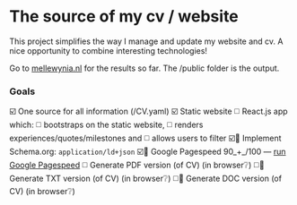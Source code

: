 # The source of my cv / website

This project simplifies the way I manage and update my website and cv. A nice opportunity to combine interesting technologies!

Go to [mellewynia.nl](http://mellewynia.nl) for the results so far. The /public folder is the output.

### Goals

☑️ One source for all information (/CV.yaml)
☑️ Static website
◻️ React.js app which:
    ◻️ bootstraps on the static website,
    ◻️ renders experiences/quotes/milestones and
    ◻️ allows users to filter
☑️🍒 Implement Schema.org: `application/ld+json`
☑️🍒 Google Pagespeed 90_+_/100 — [run Google Pagespeed](https://developers.google.com/speed/pagespeed/insights/?url=mellewynia.nl&tab=desktop)
◻️ Generate PDF version (of CV) (in browser❔)
◻️🍒 Generate TXT version (of CV) (in browser❔)
◻️🍒 Generate DOC version (of CV) (in browser❔)

